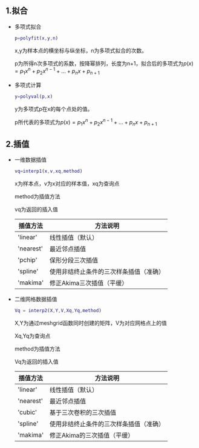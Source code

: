 ## 1.拟合

- 多项式拟合

  ```matlab
  p=polyfit(x,y,n)
  ```

  x,y为样本点的横坐标与纵坐标，n为多项式拟合的次数。

  p为所得n次多项式的系数，按降幂排列，长度为n+1，拟合后的多项式为$p(x)=p_1x^n+p_2x^{n-1}+…+p_nx+p_{n+1}$

- 多项式计算

  ```matlab
  y=polyval(p,x)
  ```

  y为多项式p在x的每个点处的值。

  p所代表的多项式为$p(x)=p_1x^n+p_2x^{n-1}+…+p_nx+p_{n+1}$

## 2.插值

- 一维数据插值

  ```matlab
  vq=interp1(x,v,xq,method)
  ```

  x为样本点，v为x对应的样本值，xq为查询点

  method为插值方法

  vq为返回的插入值

  | 插值方法  | 方法说明                               |
  | --------- | -------------------------------------- |
  | 'linear'  | 线性插值（默认）                       |
  | 'nearest' | 最近邻点插值                           |
  | 'pchip'   | 保形分段三次插值                       |
  | 'spline'  | 使用非结终止条件的三次样条插值（准确） |
  | 'makima'  | 修正Akima三次插值（平缓）              |

- 二维网格数据插值

  ```matlab
  Vq = interp2(X,Y,V,Xq,Yq,method)
  ```

  X,Y为通过meshgrid函数同时创建的矩阵，V为对应网格点上的值

  Xq,Yq为查询点

  method为插值方法

  Vq为返回的插入值

  | 插值方法  | 方法说明                               |
  | --------- | -------------------------------------- |
  | 'linear'  | 线性插值（默认）                       |
  | 'nearest' | 最近邻点插值                           |
  | 'cubic'   | 基于三次卷积的三次插值                 |
  | 'spline'  | 使用非结终止条件的三次样条插值（准确） |
  | 'makima'  | 修正Akima的三次插值（平缓）            |

  

